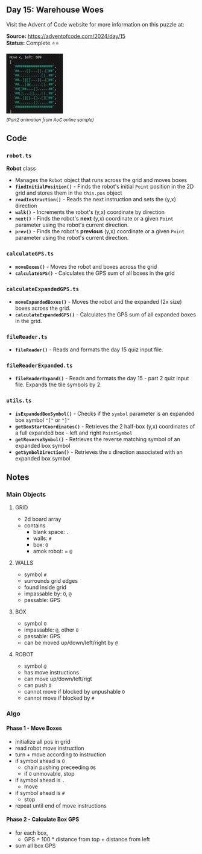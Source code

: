 ## Day 15: Warehouse Woes

Visit the Advent of Code website for more information on this puzzle at:

**Source:** https://adventofcode.com/2024/day/15<br>
**Status:** Complete ⭐⭐

![part2 animation from AoC online sample](assets/part2.gif)<br>
<sub><i>(Part2 animation from AoC online sample)</i></sub>

## Code

### `robot.ts`

**Robot** class

- Manages the `Robot` object that runs across the grid and moves boxes
- **`findInitialPosition()`** - Finds the robot's initial `Point` position in the 2D grid and stores them in the `this.pos` object
- **`readInstruction()`** - Reads the next instruction and sets the (y,x) direction
- **`walk()`** - Increments the robot's (y,x) coordinate by direction
- **`next()`** - Finds the robot's **next** (y,x) coordinate or a given `Point` parameter using the robot's current direction.
- **`prev()`** - Finds the robot's **previous** (y,x) coordinate or a given `Point` parameter using the robot's current direction.

### `calculateGPS.ts`

- **`moveBoxes()`** - Moves the robot and boxes across the grid
- **`calculateGPS()`** - Calculates the GPS sum of all boxes in the grid

### `calculateExpandedGPS.ts`

- **`moveExpandedBoxes()`** - Moves the robot and the expanded (2x size) boxes across the grid.
- **`calculateExpandedGPS()`** - Calculates the GPS sum of all expanded boxes in the grid.

### `fileReader.ts`

- **`fileReader()`** - Reads and formats the day 15 quiz input file.

### `fileReaderExpanded.ts`

- **`fileReaderExpand()`** - Reads and formats the day 15 - part 2 quiz input file. Expands the tile symbols by 2.

### `utils.ts`

- **`isExpandedBoxSymbol()`** - Checks if the `symbol` parameter is an expanded box symbol `"["` or `"]"`
- **`getBoxStartCoordinates()`** - Retrieves the 2 half-box (y,x) coordinates of a full expanded box - left and right `PointSymbol`
- **`getReverseSymbol()`** - Retrieves the reverse matching symbol of an expanded box symbol
- **`getSymbolDirection()`** - Retrieves the `x` direction associated with an expanded box symbol

## Notes

### Main Objects

1. GRID
   - 2d board array
   - contains
      - blank space: `.`
      - walls: `#`
      - box: `O`
      - amok robot: = `@`

2. WALLS
   - symbol `#`
   - surrounds grid edges
   - found inside grid
   - impassable by: `O`, `@`
   - passable: GPS

3. BOX
   - symbol `O`
   - impassable: `@`, other `O`
   - passable: GPS
   - can be moved up/down/left/right by `@`

4. ROBOT
   - symbol `@`
   - has move instructions
   - can move up/down/left/rigt
   - can push `O`
   - cannot move if blocked by unpushable `O`
   - cannot move if blocked by `#`

### Algo

#### Phase 1 - Move Boxes

- initialize all pos in grid
- read robot move instruction
- turn + move according to instruction
- if symbol ahead is `O`
   - chain pushing preceeding `O`s
   - if `O` unmovable, stop
- if symbol ahead is `.`
   - move
- if symbol ahead is `#`
   - stop
- repeat until end of move instructions

#### Phase 2 - Calculate Box GPS

- for each box,
   - GPS = 100 * distance from top + distance from left
- sum all box GPS
